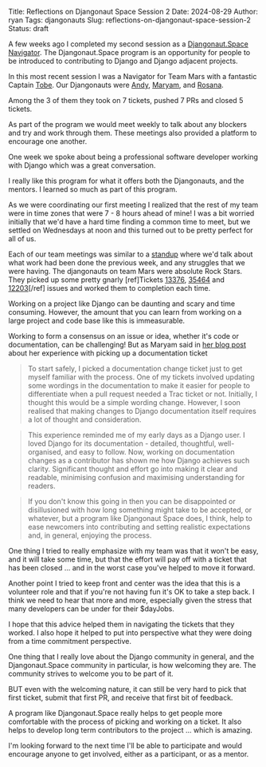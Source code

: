 Title: Reflections on Djangonaut Space Session 2
Date: 2024-08-29
Author: ryan
Tags: djangonauts
Slug: reflections-on-djangonaut-space-session-2
Status: draft

A few weeks ago I completed my second session as a [Djangonaut.Space](https://djangonaut.space/) [Navigator](https://github.com/djangonaut-space/program/blob/main/navigators.md). The Djangonaut.Space program is an opportunity for people to be introduced to contributing to Django and Django adjacent projects.

In this most recent session I was a Navigator for Team Mars with a fantastic Captain [Tobe](https://www.linkedin.com/in/emmanuel-katchy). Our Djangonauts were [Andy](https://softwarecrafts.uk/), [Maryam](https://www.linkedin.com/in/maryam-yusuf/), and [Rosana](https://rosanarufer.blogspot.com/).

Among the 3 of them they took on 7 tickets, pushed 7 PRs and closed 5 tickets.

As part of the program we would meet weekly to talk about any blockers and try and work through them. These meetings also provided a platform to encourage one another.

One week we spoke about being a professional software developer working with Django which was a great conversation.

I really like this program for what it offers both the Djangonauts, and the mentors. I learned so much as part of this program.

As we were coordinating our first meeting I realized that the rest of my team were in time zones that were 7 - 8 hours ahead of mine! I was a bit worried initially that we'd have a hard time finding a common time to meet, but we settled on Wednesdays at noon and this turned out to be pretty perfect for all of us.

Each of our team meetings was similar to a [standup](https://www.agile-academy.com/en/scrum-master/daily-standup/) where we'd talk about what work had been done the previous week, and any struggles that we were having. The djangonauts on team Mars were absolute Rock Stars. They picked up some pretty gnarly [ref]Tickets [13376](https://code.djangoproject.com/ticket/13376), [35464](https://code.djangoproject.com/ticket/35464) and [12203](https://code.djangoproject.com/ticket/12203)[/ref] issues and worked them to completion each time.

Working on a project like Django can be daunting and scary and time consuming. However, the amount that you can learn from working on a large project and code base like this is immeasurable.

Working to form a consensus on an issue or idea, whether it's code or documentation, can be challenging! But as Maryam said in [her blog post](https://maryam.hashnode.dev/contributing-to-django-with-djangonaut-space) about her experience with picking up a documentation ticket

> To start safely, I picked a documentation change ticket just to get myself familiar with the process. One of my tickets involved updating some wordings in the documentation to make it easier for people to differentiate when a pull request needed a Trac ticket or not. Initially, I thought this would be a simple wording change. However, I soon realised that making changes to Django documentation itself requires a lot of thought and consideration.

> This experience reminded me of my early days as a Django user. I loved Django for its documentation - detailed, thoughtful, well-organised, and easy to follow. Now, working on documentation changes as a contributor has shown me how Django achieves such clarity. Significant thought and effort go into making it clear and readable, minimising confusion and maximising understanding for readers.

> If you don't know this going in then you can be disappointed or disillusioned with how long something might take to be accepted, or whatever, but a program like Djangonaut Space does, I think, help to ease newcomers into contributing and setting realistic expectations and, in general, enjoying the process.

One thing I tried to really emphasize with my team was that it won't be easy, and it will take some time, but that the effort will pay off with a ticket that has been closed ... and in the worst case you've helped to move it forward.

Another point I tried to keep front and center was the idea that this is a volunteer role and that if you're not having fun it's OK to take a step back. I think we need to hear that more and more, especially given the stress that many developers can be under for their $dayJobs.

I hope that this advice helped them in navigating the tickets that they worked. I also hope it helped to put into perspective what they were doing from a time commitment perspective.

One thing that I really love about the Django community in general, and the Djangonaut.Space community in particular, is how welcoming they are. The community strives to welcome you to be part of it.

BUT even with the welcoming nature, it can still be very hard to pick that first ticket, submit that first PR, and receive that first bit of feedback.

A program like Djangonaut.Space really helps to get people more comfortable with the process of picking and working on a ticket. It also helps to develop long term contributors to the project ... which is amazing.

I'm looking forward to the next time I'll be able to participate and would encourage anyone to get involved, either as a participant, or as a mentor.
